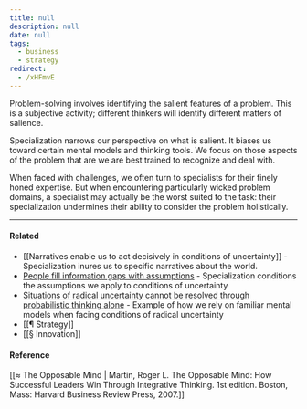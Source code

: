 ```yaml
---
title: null
description: null
date: null
tags:
  - business
  - strategy
redirect:
  - /xHFmvE
---
```


Problem-solving involves identifying the salient features of a problem. This is a subjective activity; different thinkers will identify different matters of salience.

Specialization narrows our perspective on what is salient. It biases us toward certain mental models and thinking tools. We focus on those aspects of the problem that are we are best trained to recognize and deal with.

When faced with challenges, we often turn to specialists for their finely honed expertise. But when encountering particularly wicked problem domains, a specialist may actually be the worst suited to the task: their specialization undermines their ability to consider the problem holistically.

---

#### Related

- [[Narratives enable us to act decisively in conditions of uncertainty]] - Specialization inures us to specific narratives about the world.
- [People fill information gaps with assumptions](https://publish.obsidian.md/mobydiction/notes/People+fill+information+gaps+with+assumptions) \- Specialization conditions the assumptions we apply to conditions of uncertainty
- [Situations of radical uncertainty cannot be resolved through probabilistic thinking alone](https://publish.obsidian.md/mobydiction/notes/Situations+of+radical+uncertainty+cannot+be+resolved+through+probabilistic+thinking+alone) \- Example of how we rely on familiar mental models when facing conditions of radical uncertainty
- [[¶ Strategy]]
- [[§ Innovation]]

#### Reference

[[≈ The Opposable Mind | Martin, Roger L. The Opposable Mind: How Successful Leaders Win Through Integrative Thinking. 1st edition. Boston, Mass: Harvard Business Review Press, 2007.]]
